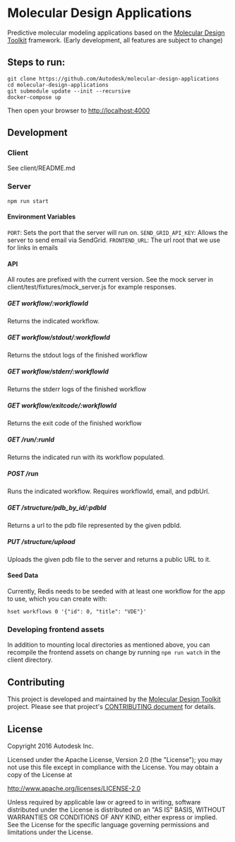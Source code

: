 # Molecular Design Applications

Predictive molecular modeling applications based on the [Molecular Design Toolkit](https://github.com/Autodesk/molecular-design-toolkit) framework. (Early development, all features are subject to change)

## Steps to run:

	git clone https://github.com/Autodesk/molecular-design-applications
	cd molecular-design-applications
	git submodule update --init --recursive
	docker-compose up

Then open your browser to  [http://localhost:4000](http://localhost:4000)

## Development

### Client
See client/README.md

### Server

    npm run start

#### Environment Variables
`PORT`: Sets the port that the server will run on.
`SEND_GRID_API_KEY`: Allows the server to send email via SendGrid.
`FRONTEND_URL`: The url root that we use for links in emails

#### API
All routes are prefixed with the current version.  See the mock server in client/test/fixtures/mock_server.js for example responses.

##### GET workflow/:workflowId
Returns the indicated workflow.

##### GET workflow/stdout/:workflowId
Returns the stdout logs of the finished workflow

##### GET workflow/stderr/:workflowId
Returns the stderr logs of the finished workflow

##### GET workflow/exitcode/:workflowId
Returns the exit code of the finished workflow

##### GET /run/:runId
Returns the indicated run with its workflow populated.

##### POST /run
Runs the indicated workflow.  Requires workflowId, email, and pdbUrl.

##### GET /structure/pdb_by_id/:pdbId
Returns a url to the pdb file represented by the given pdbId.

##### PUT /structure/upload
Uploads the given pdb file to the server and returns a public URL to it.

#### Seed Data
Currently, Redis needs to be seeded with at least one workflow for the app to use, which you can create with:

    hset workflows 0 '{"id": 0, "title": "VDE"}'

### Developing frontend assets
In addition to mounting local directories as mentioned above, you can recompile the frontend assets on change by running `npm run watch` in the client directory.

## Contributing
This project is developed and maintained by the [Molecular Design Toolkit](https://github.com/autodesk/molecular-design-toolkit) project. Please see that project's [CONTRIBUTING document](https://github.com/autodesk/molecular-design-toolkit/CONTRIBUTING.md) for details.


## License

Copyright 2016 Autodesk Inc.

Licensed under the Apache License, Version 2.0 (the "License"); you may not use this file except in compliance with the License. You may obtain a copy of the License at

http://www.apache.org/licenses/LICENSE-2.0

Unless required by applicable law or agreed to in writing, software distributed under the License is distributed on an "AS IS" BASIS, WITHOUT WARRANTIES OR CONDITIONS OF ANY KIND, either express or implied. See the License for the specific language governing permissions and limitations under the License.
